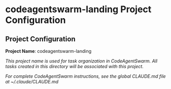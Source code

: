 # codeagentswarm-landing Project Configuration



<!-- CODEAGENTSWARM PROJECT CONFIG START - DO NOT EDIT -->

## Project Configuration

**Project Name**: codeagentswarm-landing

_This project name is used for task organization in CodeAgentSwarm. All tasks created in this directory will be associated with this project._

_For complete CodeAgentSwarm instructions, see the global CLAUDE.md file at ~/.claude/CLAUDE.md_

<!-- CODEAGENTSWARM PROJECT CONFIG END -->
